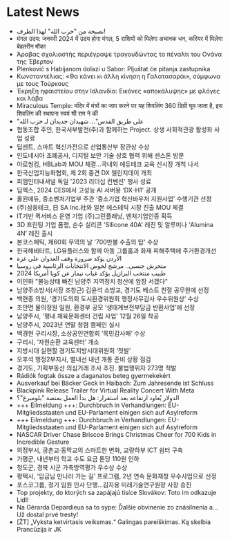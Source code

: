 # Latest News
-  نصيحة من "حزب الله" لهذا الطرف!
-  मंगल उदय: जनवरी 2024 में उदय होगा मंगल, 5 राशियों को मिलेगा अचानक धन, करियर में मिलेगा बेहतरीन मौका
-  Άραβας σχολιαστής περιέγραψε τραγουδώντας το πέναλτι του Ονάνα της Έβερτον
-  Plenković s Habijanom dolazi u Sabor: Pljuštat će pitanja zastupnika
-  Κωνσταντέλιας: «Θα κάνει κι άλλη κίνηση η Γαλατασαράι», σύμφωνα με τους Τούρκους
-  Έκρηξη ηφαιστείου στην Ισλανδία: Εικόνες «αποκάλυψης» με φλόγες και λάβα
-  Miraculous Temple: मंदिर में मंत्रों का जाप करने पर यह शिवलिंग 360 डिग्री घूम जाता है, इस शिवलिंग की स्थापना स्वयं श्री राम ने की
-  "على طريق القدس"... شهيدان جديدان لـ حزب الله
-  협동조합 주인, 한국서부발전(주)과 함께하는 Project. 상생 사회적관광 활성화 사업 성료
-  딥센트, 스마트 혁신가전으로 산업통산부 장관상 수상
-  인도네시아 조폐공사, 디지털 보안 기술 상호 협력 위해 센스톤 방문
-  아로씽킹, HBLab과 MOU 체결...국내외 에듀테크 교육 신시장 개척 나서
-  한국산업지능화협회, 제 2회 중견 DX 챌린지데이 개최
-  피엠인터내셔널 독일 '2023 리더십 컨벤션' 행사 성료
-  딥엑스, 2024 CES에서 고성능 AI 서버용 ‘DX-H1’ 공개
-  올윈에듀, 중소벤처기업부 주관 ‘중소기업 혁신바우처 지원사업’ 수행기관 선정
-  (주)삼웅테크, 日 SA Inc.社와 일본 에스테틱 시장 진출 MOU 체결
-  IT기반 퀵서비스 운영 기업 (주)그린플래닛, 벤처기업인증 획득
-  3D 프린팅 기업 폼랩, 순수 실리콘 'SIlicone 40A' 레진 및 알루미나 ‘Alumina 4N’ 레진 출시
-  본코스메틱, 제60회 무역의 날 '700만불 수출의 탑' 수상
-  한국해비타트, LG유플러스와 함께 아동 그룹홈과 화재 피해주택에 주거환경개선
-  الأردن يؤكد ضرورة وقف العدوان على غزة
-  متحرش جنسي.. مرشح لخوض الانتخابات الرئاسية في روسيا
-  طبيب منتخب البرازيل يؤكد غياب نيمار عن كوبا أمريكا 2024
-  이인화 "불능상태 빠진 남양주 지역정치 청산에 앞장 서겠다"
-  남양주소방서(서장 조창근) 김윤석 소방교, 경기도 베스트 친절 공무원에 선정
-  백현종 의원, ‘경기도의회 도시환경위원회 행정사무감사 우수위원상’ 수상
-  조안면 물의정원 일원, 환경부 공모 ‘생태계보전부담금 반환사업’에 선정
-  남양주시, '평내 체육문화센터 건립 사업' 12월 26일 착공
-  남양주시, 2023년 연말 청렴 캠페인 실시
-  백경현 구리시장, 소상공인연합회 ‘목민감사패’ 수상
-  구리시, ‘자원순환 교육센터’ 개소
-  지방시대 실현할 경기도지방시대위원회 ‘첫발’
-  오후석 행정2부지사, 별내선 내년 개통 준비 상황 점검
-  경기도, 기획부동산 의심거래 조사 추진. 불법행위자 273명 적발
-  Rádiók fogtak össze a daganatos beteg gyermekekért
-  Ausverkauf bei Bäcker Geck in Haibach: Zum Jahresende ist Schluss
-  Blackpink Release Trailer for Virtual Reality Concert With Meta
-  الدولار يُعاود ارتفاعه بعد استقرار: هل بدأ العمل بمنصة "بلومبرغ"؟
-  +++ Eilmeldung +++: Durchbruch in Verhandlungen: EU-Mitgliedsstaaten und EU-Parlament einigen sich auf Asylreform
-  +++ Eilmeldung +++: Durchbruch in Verhandlungen: EU-Mitgliedsstaaten und EU-Parlament einigen sich auf Asylreform
-  NASCAR Driver Chase Briscoe Brings Christmas Cheer for 700 Kids in Incredible Gesture
-  의정부시, 궁촌교‧동막교의 스마트한 변화, 교량하부 ICT 쉼터 구축
-  가평군, 내년부터 학교 수도 요금 톤당 110원 인하
-  청도군, 경북 시군 가축방역평가 우수상 수상
-  평택시, ‘임금님 만나러 가는 길’ 프로그램, 2년 연속 문화재청 우수사업으로 선정
-  포스코그룹, 정기 임원 인사 단행…김지용 미래기술연구원장 사장 승진
-  Top projekty, do ktorých sa zapájajú tisíce Slovákov: Toto im odkazuje Lidl!
-  Na Gérarda Depardieua sa to sype: Ďalšie obvinenie zo znásilnenia a... Už dostal prvé tresty!
-  [ŽT] „Vyksta ketvirtasis veiksmas.“ Galingas pareiškimas. Ką skelbia Prancūzija ir JK
